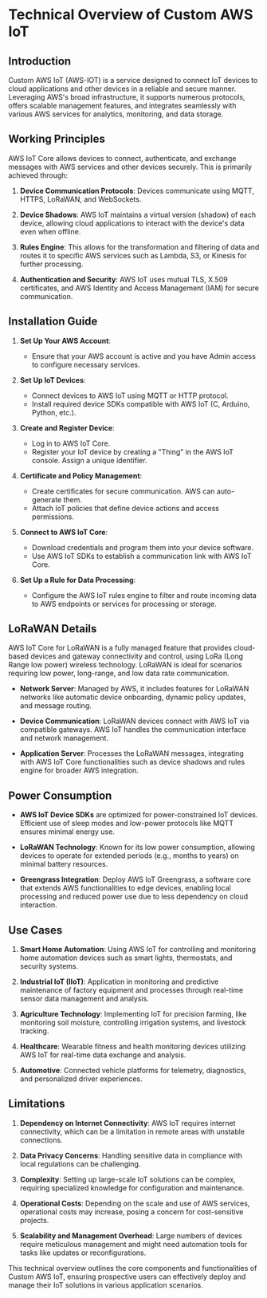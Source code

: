 # Technical Overview of Custom AWS IoT

## Introduction

Custom AWS IoT (AWS-IOT) is a service designed to connect IoT devices to cloud applications and other devices in a reliable and secure manner. Leveraging AWS's broad infrastructure, it supports numerous protocols, offers scalable management features, and integrates seamlessly with various AWS services for analytics, monitoring, and data storage.

## Working Principles

AWS IoT Core allows devices to connect, authenticate, and exchange messages with AWS services and other devices securely. This is primarily achieved through:

1. **Device Communication Protocols**: Devices communicate using MQTT, HTTPS, LoRaWAN, and WebSockets.
   
2. **Device Shadows**: AWS IoT maintains a virtual version (shadow) of each device, allowing cloud applications to interact with the device's data even when offline.

3. **Rules Engine**: This allows for the transformation and filtering of data and routes it to specific AWS services such as Lambda, S3, or Kinesis for further processing.

4. **Authentication and Security**: AWS IoT uses mutual TLS, X.509 certificates, and AWS Identity and Access Management (IAM) for secure communication.

## Installation Guide

1. **Set Up Your AWS Account**:
   - Ensure that your AWS account is active and you have Admin access to configure necessary services.

2. **Set Up IoT Devices**:
   - Connect devices to AWS IoT using MQTT or HTTP protocol.
   - Install required device SDKs compatible with AWS IoT (C, Arduino, Python, etc.).

3. **Create and Register Device**:
   - Log in to AWS IoT Core.
   - Register your IoT device by creating a "Thing" in the AWS IoT console. Assign a unique identifier.

4. **Certificate and Policy Management**:
   - Create certificates for secure communication. AWS can auto-generate them.
   - Attach IoT policies that define device actions and access permissions.

5. **Connect to AWS IoT Core**:
   - Download credentials and program them into your device software.
   - Use AWS IoT SDKs to establish a communication link with AWS IoT Core.

6. **Set Up a Rule for Data Processing**:
   - Configure the AWS IoT rules engine to filter and route incoming data to AWS endpoints or services for processing or storage.

## LoRaWAN Details

AWS IoT Core for LoRaWAN is a fully managed feature that provides cloud-based devices and gateway connectivity and control, using LoRa (Long Range low power) wireless technology. LoRaWAN is ideal for scenarios requiring low power, long-range, and low data rate communication.

- **Network Server**: Managed by AWS, it includes features for LoRaWAN networks like automatic device onboarding, dynamic policy updates, and message routing.

- **Device Communication**: LoRaWAN devices connect with AWS IoT via compatible gateways. AWS IoT handles the communication interface and network management.

- **Application Server**: Processes the LoRaWAN messages, integrating with AWS IoT Core functionalities such as device shadows and rules engine for broader AWS integration.

## Power Consumption

- **AWS IoT Device SDKs** are optimized for power-constrained IoT devices. Efficient use of sleep modes and low-power protocols like MQTT ensures minimal energy use.
  
- **LoRaWAN Technology**: Known for its low power consumption, allowing devices to operate for extended periods (e.g., months to years) on minimal battery resources.

- **Greengrass Integration**: Deploy AWS IoT Greengrass, a software core that extends AWS functionalities to edge devices, enabling local processing and reduced power use due to less dependency on cloud interaction.

## Use Cases

1. **Smart Home Automation**: Using AWS IoT for controlling and monitoring home automation devices such as smart lights, thermostats, and security systems.

2. **Industrial IoT (IIoT)**: Application in monitoring and predictive maintenance of factory equipment and processes through real-time sensor data management and analysis.

3. **Agriculture Technology**: Implementing IoT for precision farming, like monitoring soil moisture, controlling irrigation systems, and livestock tracking.

4. **Healthcare**: Wearable fitness and health monitoring devices utilizing AWS IoT for real-time data exchange and analysis.

5. **Automotive**: Connected vehicle platforms for telemetry, diagnostics, and personalized driver experiences.

## Limitations

1. **Dependency on Internet Connectivity**: AWS IoT requires internet connectivity, which can be a limitation in remote areas with unstable connections.
   
2. **Data Privacy Concerns**: Handling sensitive data in compliance with local regulations can be challenging.

3. **Complexity**: Setting up large-scale IoT solutions can be complex, requiring specialized knowledge for configuration and maintenance.

4. **Operational Costs**: Depending on the scale and use of AWS services, operational costs may increase, posing a concern for cost-sensitive projects.

5. **Scalability and Management Overhead**: Large numbers of devices require meticulous management and might need automation tools for tasks like updates or reconfigurations.

This technical overview outlines the core components and functionalities of Custom AWS IoT, ensuring prospective users can effectively deploy and manage their IoT solutions in various application scenarios.